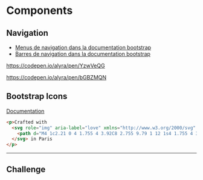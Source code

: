 # Components 

## Navigation

- [Menus de navigation dans la documentation bootstrap](https://v5.getbootstrap.com/docs/5.0/components/navs/)
- [Barres de navigation dans la documentation bootstrap](https://v5.getbootstrap.com/docs/5.0/components/navbar/)

https://codepen.io/alyra/pen/YzwVeQG

https://codepen.io/alyra/pen/bGBZMQN

## Bootstrap Icons 

[Documentation](https://icons.getbootstrap.com/)

```html
<p>Crafted with
  <svg role="img" aria-label="love" xmlns="http://www.w3.org/2000/svg" width="16" height="16" fill="currentColor" class="bi bi-suit-heart-fill text-danger" viewBox="0 0 16 16">
    <path d="M4 1c2.21 0 4 1.755 4 3.92C8 2.755 9.79 1 12 1s4 1.755 4 3.92c0 3.263-3.234 4.414-7.608 9.608a.513.513 0 0 1-.784 0C3.234 9.334 0 8.183 0 4.92 0 2.755 1.79 1 4 1z" />
  </svg> in Paris
</p>
```

----

## Challenge

